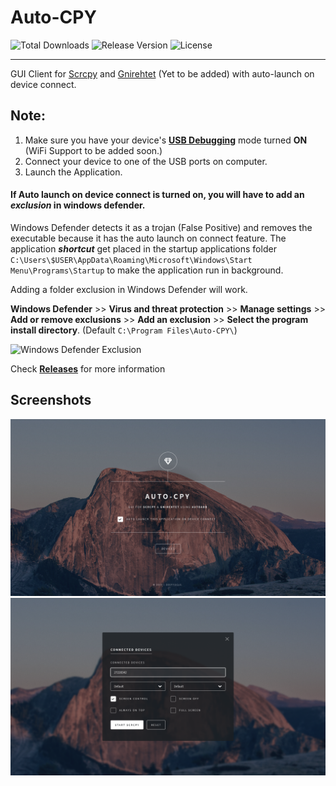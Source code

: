 # Auto-CPY

![Total Downloads](https://img.shields.io/github/downloads/fazalfarhan01/Auto-CPY/total?color=0f0&label=Total%20Downloads&style=plastic)
![Release Version](https://img.shields.io/github/v/release/fazalfarhan01/Auto-CPY?label=Release&style=plastic)
![License](https://img.shields.io/github/license/fazalfarhan01/Auto-CPY?style=plastic)

---
GUI Client for [Scrcpy](https://github.com/Genymobile/scrcpy) and [Gnirehtet](https://github.com/Genymobile/gnirehtet) (Yet to be added) with auto-launch on device connect.

## Note:
1. Make sure you have your device's [__USB Debugging__](https://developer.android.com/studio/debug/dev-options) mode turned __ON__ (WiFi Support to be added soon.)
2. Connect your device to one of the USB ports on computer. 
3. Launch the Application.
#### If Auto launch on device connect is turned on, you will have to add an ___exclusion___ in windows defender.
Windows Defender detects it as a trojan (False Positive) and removes the executable because it has the auto launch on connect feature.
The application ___shortcut___ get placed in the startup applications folder `C:\Users\$USER\AppData\Roaming\Microsoft\Windows\Start Menu\Programs\Startup` to make the application run in background.

Adding a folder exclusion in Windows Defender will work.

__Windows Defender__ >> __Virus and threat protection__ >> __Manage settings__ >> __Add or remove exclusions__ >> __Add an exclusion__ >> __Select the program install directory__. (Default `C:\Program Files\Auto-CPY\`)

![Windows Defender Exclusion](https://user-images.githubusercontent.com/45929854/101587925-3b5e0200-3a0b-11eb-922a-7c69ee0da6fa.png)

Check [__Releases__](https://github.com/fazalfarhan01/Auto-CPY/releases/) for more information

## Screenshots
![App Interface Home](./web/images/AppInterface1.png)
![App Interface Scrcpy](./web/images/AppInterface2.png)
